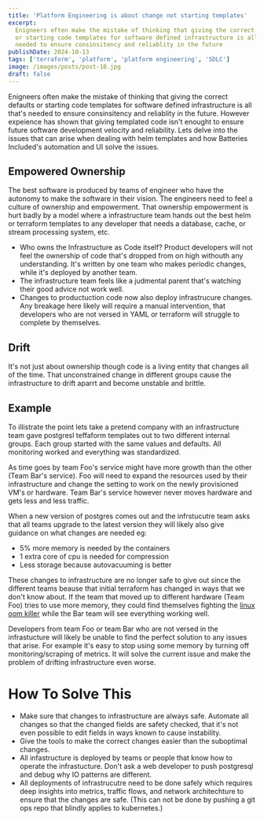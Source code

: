 ```yaml
---
title: 'Platform Engineering is about change not starting templates'
excerpt:
  Enigneers often make the mistake of thinking that giving the correct defaults
  or starting code templates for software defined infrastructure is all that's
  needed to ensure consinsitency and reliablity in the future
publishDate: 2024-10-13
tags: ['terraform', 'platform', 'platform engineering', 'SDLC']
image: /images/posts/post-10.jpg
draft: false
---
```


Enigneers often make the mistake of thinking that giving the correct defaults or
starting code templates for software defined infrastructure is all that's needed
to ensure consinsitency and reliablity in the future. However expeience has
shown that giving templated code isn't enought to ensure future software
development velocity and reliability. Lets delve into the issues that can arise
when dealing with helm templates and how Batteries Included's automation and UI
solve the issues.

## Empowered Ownership

The best software is produced by teams of engineer who have the autonomy to make
the software in their vision. The engineers need to feel a culture of ownership
and empowerment. That ownership empowerment is hurt badly by a model where a
infrastructure team hands out the best helm or terraform templates to any
developer that needs a database, cache, or stream processing system, etc.

- Who owns the Infrastructure as Code itself? Product developers will not feel
  the ownership of code that's dropped from on high withouth any understanding.
  It's written by one team who makes periodic changes, while it's deployed by
  another team.
- The infrastructure team feels like a judmental parent that's watching their
  good advice not work well.
- Changes to productuction code now also deploy infrastrucure changes. Any
  breakage here likely will require a manual intervention, that developers who
  are not versed in YAML or terraform will struggle to complete by themselves.

## Drift

It's not just about ownership though code is a living entity that changes all of
the time. That unconstrained change in different groups cause the infrastructure
to drift aparrt and become unstable and brittle.

## Example

To illistrate the point lets take a pretend company with an infrastructure team
gave postgresl teffaform templates out to two different internal groups. Each
group started with the same values and defaults. All monitoring worked and
everything was standardized.

As time goes by team Foo's service might have more growth than the other (Team
Bar's service). Foo will need to expand the resources used by their
infrastructure and change the setting to work on the newly provisioned VM's or
hardware. Team Bar's service however never moves hardware and gets less and less
traffic.

When a new version of postgres comes out and the infrstucutre team asks that all
teams upgrade to the latest version they will likely also give guidance on what
changes are needed eg:

- 5% more memory is needed by the containers
- 1 extra core of cpu is needed for compression
- Less storage because autovacuuming is better

These changes to infrastructure are no longer safe to give out since the
different teams beause that initial terraform has changed in ways that we don't
know about. If the team that moved up to different hardware (Team Foo) tries to
use more memory, they could find themselves fighting the
[linux oom killer](https://github.com/facebookincubator/oomd) while the Bar team
will see everything working well.

Developers from team Foo or team Bar who are not versed in the infrastucture
will likely be unable to find the perfect solution to any issues that arise. For
example it's easy to stop using some memory by turning off monitoring/scraping
of metrics. It will solve the current issue and make the problem of drifting
infrastructure even worse.

# How To Solve This

- Make sure that changes to infrastructure are always safe. Automate all changes
  so that the changed fields are safety checked, that it's not even possible to
  edit fields in ways known to cause instability.
- Give the tools to make the correct changes easier than the suboptimal changes.
- All infastructure is deployed by teams or people that know how to operate the
  infrastucture. Don't ask a web developer to push postgresql and debug why IO
  patterns are different.
- All deployments of infrastrucutre need to be done safely which requires deep
  insights into metrics, traffic flows, and network architechture to ensure that
  the changes are safe. (This can not be done by pushing a git ops repo that
  blindly applies to kubernetes.)

